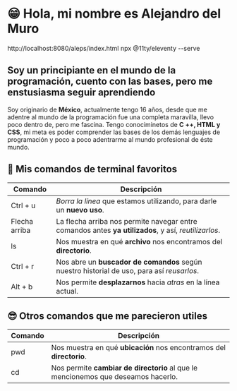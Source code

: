#  😁 Hola, mi nombre es Alejandro del Muro
http://localhost:8080/aleps/index.html
npx @11ty/eleventy --serve
## Soy un principiante en el mundo de la programación, cuento con las bases, pero me enstusiasma seguir aprendiendo
Soy originario de **México**, actualmente tengo 16 años, desde que me adentre al mundo de la programación fue una completa maravilla, llevo poco dentro de, pero me fascina. Tengo conociminetos de **C ++, HTML y CSS**, mi meta es poder comprender las bases de los demás lenguajes de programación y poco a poco adentrarme al mundo profesional de éste mundo. 

## 🤯 Mis comandos de terminal favoritos
| Comando | Descripción |
| ------- | ----------- |
| Ctrl + u | *Borra la línea* que estamos utilizando, para darle un **nuevo uso**. |
|Flecha arriba | La flecha arriba nos permite navegar entre comandos antes **ya utilizados**, y así, *reutilizarlos*. |
| ls | Nos muestra en qué **archivo** nos encontramos del **directorio**. |
| Ctrl + r | Nos abre un **buscador de comandos** según nuestro historial de uso, para así *reusarlos*. |
| Alt + b | Nos permite **desplazarnos** hacia *atras* en la línea actual. |

## 😎 Otros comandos que me parecieron utiles
| Comando | Descripción |
| ------- | ----------- |
| pwd | Nos muestra en qué **ubicación** nos encontramos del **directorio**. |
| cd | Nos permite **cambiar de directorio** al que le mencionemos que deseamos hacerlo. |

